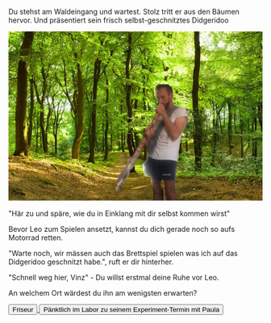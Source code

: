 Du stehst am Waldeingang und wartest. Stolz tritt er aus den Bäumen hervor.
Und präsentiert sein frisch selbst-geschnitztes Didgeridoo

<img src="img/didgeridoospiel.jpg">

"Här zu und späre, wie du in Einklang mit dir selbst kommen wirst"

Bevor Leo zum Spielen ansetzt, kannst du dich gerade noch so aufs Motorrad retten.

"Warte noch, wir mässen auch das Brettspiel spielen was ich auf das Didgeridoo geschnitzt habe.", ruft er dir hinterher.

"Schnell weg hier, Vinz" - Du willst erstmal deine Ruhe vor Leo.

An welchem Ort wärdest du ihn am wenigsten erwarten?


<a href="/leonardkestelistweg.github.io/friseur">
<button>Friseur</button>
</a>
<a href="/leonardkestelistweg.github.io/paula">
<button>Pänktlich im Labor zu seinem Experiment-Termin mit Paula</button>
</a>